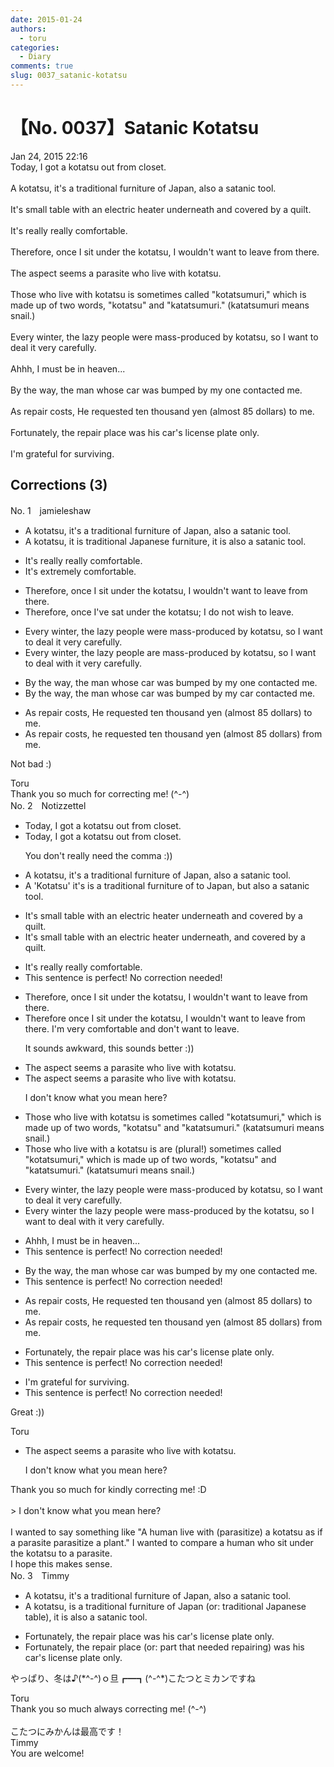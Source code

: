```yaml
---
date: 2015-01-24
authors:
  - toru
categories:
  - Diary
comments: true
slug: 0037_satanic-kotatsu
---
```


# 【No. 0037】Satanic Kotatsu
<div class="date">Jan 24, 2015 22:16</div>
<div id="post"><div id="body_show_ori">
Today, I got a kotatsu out from closet.<br/><br/>A kotatsu, it's a traditional furniture of Japan, also a satanic tool.<br/><br/>It's small table with an electric heater underneath and covered by a quilt.<br/><br/>It's really really comfortable.<br/><br/>Therefore, once I sit under the kotatsu, I wouldn't want to leave from there.<br/><br/>The aspect seems a parasite who live with kotatsu.<br/><br/>Those who live with kotatsu is sometimes called "kotatsumuri," which is made up of  two words, "kotatsu" and "katatsumuri." (katatsumuri means snail.)<br/><br/>Every winter, the lazy people were mass-produced by kotatsu, so I want to deal it very carefully.<br/><br/>Ahhh, I must be in heaven...<br/><br/>By the way, the man whose car was bumped by my one contacted me.<br/><br/>As repair costs, He requested ten thousand yen (almost 85 dollars) to me.<br/><br/>Fortunately, the repair place was his car's license plate only.<br/><br/>I'm grateful for surviving.
</div></div>

<!-- more -->


## Corrections (3)
<div id="block"><div class="first_name"> No. 1　<span class="just_name">jamieleshaw</span></div><div id="block2">
<ul class="correction_field">
<li class="incorrect">A kotatsu, it's a traditional furniture of Japan, also a satanic tool.</li>
<li class="corrected correct">
A kotatsu, it is traditional Japanese furniture, it is also a satanic tool.
</li>
</ul>
<ul class="correction_field">
<li class="incorrect">It's really really comfortable.</li>
<li class="corrected correct">
It's extremely comfortable.
</li>
</ul>
<ul class="correction_field">
<li class="incorrect">Therefore, once I sit under the kotatsu, I wouldn't want to leave from there.</li>
<li class="corrected correct">
Therefore, once I've sat under the kotatsu; I do not wish to leave.
</li>
</ul>
<ul class="correction_field">
<li class="incorrect">Every winter, the lazy people were mass-produced by kotatsu, so I want to deal it very carefully.</li>
<li class="corrected correct">
Every winter, the lazy people are mass-produced by kotatsu, so I want to deal with it very carefully.
</li>
</ul>
<ul class="correction_field">
<li class="incorrect">By the way, the man whose car was bumped by my one contacted me.</li>
<li class="corrected correct">
By the way, the man whose car was bumped by my car contacted me.
</li>
</ul>
<ul class="correction_field">
<li class="incorrect">As repair costs, He requested ten thousand yen (almost 85 dollars) to me.</li>
<li class="corrected correct">
As repair costs, he requested ten thousand yen (almost 85 dollars) from me.
</li>
</ul>
<p class="comment_small">
 Not bad :)
</p>

</div><div class="name"><span class="just_name">Toru</span><br>
Thank you so much for correcting me! (^-^)
</div>
</div>
<div id="block"><div class="first_name"> No. 2　<span class="just_name">Notizzettel</span></div><div id="block2">
<ul class="correction_field">
<li class="incorrect">Today, I got a kotatsu out from closet.</li>
<li class="corrected correct">
Today, I got a kotatsu out from closet.
<p class="correction_comment">You don't really need the comma :))</p>
</li>
</ul>
<ul class="correction_field">
<li class="incorrect">A kotatsu, it's a traditional furniture of Japan, also a satanic tool.</li>
<li class="corrected correct">
<span class="sline">A</span> 'Kotatsu' <span class="sline">it's</span><span class="f_blue"> is</span> <span class="sline">a</span> traditional furniture <span class="sline">of</span> <span class="f_blue">to</span> Japan, <span class="f_blue">but</span> also a satanic tool.
</li>
</ul>
<ul class="correction_field">
<li class="incorrect">It's small table with an electric heater underneath and covered by a quilt.</li>
<li class="corrected correct">
It's small table with an electric heater underneath,<span class="sline"> and</span> covered by a quilt.
</li>
</ul>
<ul class="correction_field">
<li class="incorrect">It's really really comfortable.</li>
<li class="corrected perfect">This sentence is perfect! No correction needed!</li>
</ul>
<ul class="correction_field">
<li class="incorrect">Therefore, once I sit under the kotatsu, I wouldn't want to leave from there.</li>
<li class="corrected correct">
Therefore once I sit under the kotatsu, <span class="sline">I wouldn't want to leave from there</span>. <span class="f_blue">I'm very</span> <span class="f_blue">comfortable and don't want to leave.</span>
<p class="correction_comment">It sounds awkward, this sounds better :))</p>
</li>
</ul>
<ul class="correction_field">
<li class="incorrect">The aspect seems a parasite who live with kotatsu.</li>
<li class="corrected correct">
The aspect seems a parasite who live with kotatsu.
<p class="correction_comment">I don't know what you mean here?</p>
</li>
</ul>
<ul class="correction_field">
<li class="incorrect">Those who live with kotatsu is sometimes called "kotatsumuri," which is made up of  two words, "kotatsu" and "katatsumuri." (katatsumuri means snail.)</li>
<li class="corrected correct">
Those who live with <span class="f_blue">a</span> kotatsu <span class="sline">is</span> <span class="f_red">are </span>(plural!) sometimes called "kotatsumuri," which is made up of two words, "kotatsu" and "katatsumuri." (katatsumuri means snail.)
</li>
</ul>
<ul class="correction_field">
<li class="incorrect">Every winter, the lazy people were mass-produced by kotatsu, so I want to deal it very carefully.</li>
<li class="corrected correct">
Every winter the lazy people were mass-produced by <span class="f_blue">the</span> kotatsu, so I want to deal <span class="f_blue">with</span> it very carefully.
</li>
</ul>
<ul class="correction_field">
<li class="incorrect">Ahhh, I must be in heaven...</li>
<li class="corrected perfect">This sentence is perfect! No correction needed!</li>
</ul>
<ul class="correction_field">
<li class="incorrect">By the way, the man whose car was bumped by my one contacted me.</li>
<li class="corrected perfect">This sentence is perfect! No correction needed!</li>
</ul>
<ul class="correction_field">
<li class="incorrect">As repair costs, He requested ten thousand yen (almost 85 dollars) to me.</li>
<li class="corrected correct">
As repair costs, he requested ten thousand yen (almost 85 dollars)<span class="f_blue"> from</span> me.
</li>
</ul>
<ul class="correction_field">
<li class="incorrect">Fortunately, the repair place was his car's license plate only.</li>
<li class="corrected perfect">This sentence is perfect! No correction needed!</li>
</ul>
<ul class="correction_field">
<li class="incorrect">I'm grateful for surviving.</li>
<li class="corrected perfect">This sentence is perfect! No correction needed!</li>
</ul>
<p class="comment_small">
 Great :))
</p>

</div><div class="name"><span class="just_name">Toru</span><br><div class="quote_field"><ul class="correction_field">
<li class="corrected correct">
The aspect seems a parasite who live with kotatsu.
<p class="correction_comment">
I don't know what you mean here?
</p>
</li>
</ul></div>
Thank you so much for kindly correcting me! :D<br/><br/>&gt; I don't know what you mean here?<br/><br/>I wanted to say something like "A human live with (parasitize) a kotatsu as if a parasite parasitize a plant." I wanted to compare a human who sit under the kotatsu to a parasite.<br/>I hope this makes sense.
</div>
</div>
<div id="block"><div class="first_name"> No. 3　<span class="just_name">Timmy</span></div><div id="block2">
<ul class="correction_field">
<li class="incorrect">A kotatsu, it's a traditional furniture of Japan, also a satanic tool.</li>
<li class="corrected correct">
A kotatsu, is a traditional furniture of Japan (or: <span class="f_blue">traditional Japanese table</span>), it is also a satanic tool.
</li>
</ul>
<ul class="correction_field">
<li class="incorrect">Fortunately, the repair place was his car's license plate only.</li>
<li class="corrected correct">
Fortunately, the repair place (or: <span class="f_blue">part that needed repairing</span>) was his car's license plate only.
</li>
</ul>
<p class="comment_small">
 やっぱり、冬は♪(*^-^)ｏ旦┏━┓(^-^*)こたつとミカンですね
</p>

</div><div class="name"><span class="just_name">Toru</span><br>
Thank you so much always correcting me! (^-^)<br/><br/>こたつにみかんは最高です！
</div>
<div class="name"><span class="just_name">Timmy</span><br>
You are welcome!
</div>
</div>
